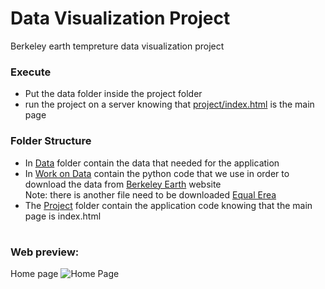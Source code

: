 # Data Visualization Project

Berkeley earth tempreture data visualization project

### Execute

- Put the data folder inside the project folder
- run the project on a server knowing that [project/index.html](https://github.com/Amer-k89/DV-Project/blob/main/Project/index.html) is the main page

### Folder Structure

- In [Data](https://github.com/AlessandroCaroti/DV_finalProject/tree/main/data) folder contain the data that needed for the application
- In [Work on Data](https://github.com/Amer-k89/DV-Project/tree/main/Work%20on%20Data) contain the python code that we use in order to download the data from [Berkeley Earth](http://berkeleyearth.org/data/) website <br/>
  Note: there is another file need to be downloaded [Equal Erea](http://berkeleyearth.lbl.gov/auto/Global/Gridded/Land_and_Ocean_EqualArea.nc)
- The [Project](https://github.com/Amer-k89/DV-Project/tree/main/Project) folder contain the application code knowing that the main page is index.html

#

### Web preview:

Home page
![Home Page](https://user-images.githubusercontent.com/62378629/155144011-e4b926dc-290f-44f6-b474-11cc3513efbb.png)
